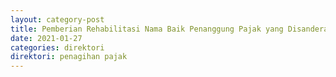 ```yaml
---
layout: category-post
title: Pemberian Rehabilitasi Nama Baik Penanggung Pajak yang Disandera
date: 2021-01-27
categories: direktori
direktori: penagihan pajak
---
```

